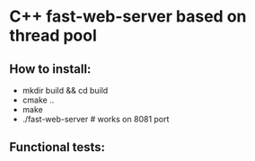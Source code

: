 # C++ fast-web-server based on thread pool

## How to install:
- mkdir build && cd build
- cmake ..
- make
- ./fast-web-server # works on 8081 port

## Functional tests:
